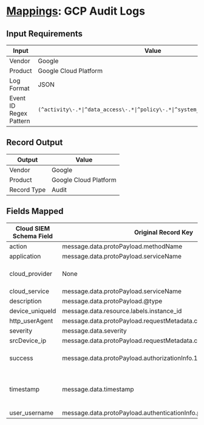 # [Mappings](README.md): GCP Audit Logs

## Input Requirements

|Input|Value|
|-----|-----|
|Vendor|Google|
|Product|Google Cloud Platform|
|Log Format|JSON|
|Event ID Regex Pattern|`(^activity\-.*\|^data_access\-.*\|^policy\-.*\|^system_event\-.*\|^syslog\-.*)`|

## Record Output

|Output|Value|
|------|-----|
|Vendor|Google|
|Product|Google Cloud Platform|
|Record Type|Audit|

## Fields Mapped

|Cloud SIEM Schema Field|Original Record Key|Notes|
|-----------------------|-------------------|-----|
|action|message.data.protoPayload.methodName||
|application|message.data.protoPayload.serviceName||
|cloud_provider|None|The static text `GCP` is populated in this schema field.|
|cloud_service|message.data.protoPayload.serviceName||
|description|message.data.protoPayload.@type||
|device_uniqueId|message.data.resource.labels.instance_id||
|http_userAgent|message.data.protoPayload.requestMetadata.callerSuppliedUserAgent||
|severity|message.data.severity||
|srcDevice_ip|message.data.protoPayload.requestMetadata.callerIp||
|success|message.data.protoPayload.authorizationInfo.1.granted|This is a lookup field. More info to come in the catalog later...|
|timestamp|message.data.timestamp|We expect the orginal record value of `message.data.timestamp` is in the format `yyyy-MM-dd'T'HH:mm:ss`|
|user_username|message.data.protoPayload.authenticationInfo.principalEmail||

